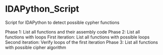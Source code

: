 # IDAPython_Script
Script for IDAPython to detect possible cypher functions

Phase 1: List all functions and their assembly code
Phase 2: List all functions with loops
  First iteration: List all functions with possible loops
  Second iteration: Verify loops of the first iteration
Phase 3: List all functions with possible cipher algorithm

